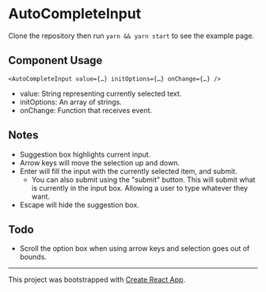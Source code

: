 # AutoCompleteInput

Clone the repository then run `yarn && yarn start` to see the example page.

## Component Usage

`<AutoCompleteInput value={…} initOptions={…} onChange={…} />`

- value: String representing currently selected text.
- initOptions: An array of strings.
- onChange: Function that receives event.

## Notes
- Suggestion box highlights current input.
- Arrow keys will move the selection up and down.
- Enter will fill the input with the currently selected item, and submit.
  - You can also submit using the "submit" button. This will submit what is
    currently in the input box. Allowing a user to type whatever they want.
- Escape will hide the suggestion box.

## Todo
- Scroll the option box when using arrow keys and selection goes out of bounds.

---

This project was bootstrapped with [Create React App](https://github.com/facebook/create-react-app).

